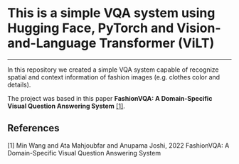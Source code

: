 # This is a simple VQA system using Hugging Face, PyTorch and Vision-and-Language Transformer (ViLT)
-------------

In this repository we created a simple VQA system capable of recognize spatial and context information of fashion images (e.g. clothes color and details). 

The project was based in this paper **FashionVQA: A Domain-Specific Visual Question Answering System** [[1]](#1).





## References
<a id="1">[1]</a> 
Min Wang and Ata Mahjoubfar and Anupama Joshi, 2022
FashionVQA: A Domain-Specific Visual Question Answering System